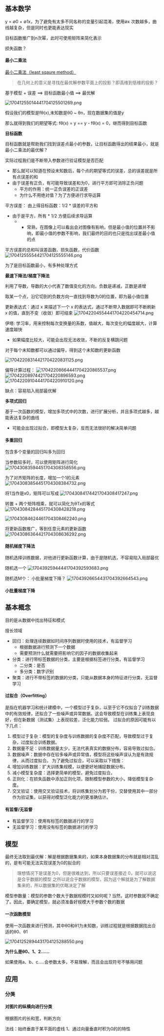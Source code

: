 ## 基本数学

y = ∅0 + ∅1x，为了避免有太多不同名称的变量引起混淆，使用∅x
次数越多，曲线越复杂，但是同时也更能表达现实

目标函数推广到n次幂，此时可使用矩阵来简化表示

损失函数？

#### 最小二乘法

[最小二乘法（least sqaure method）](https://zhuanlan.zhihu.com/p/38128785?utm_id=0)
> 在几何上的意义是寻找在最优解参数平面上的投影？即高维到低维的投影？

基于模型 + 误差 ==> 目标函数最小值 ==> 最优解

![17041255014441704125501269.png](https://fastly.jsdelivr.net/gh/rquanx/my-statics@master/images/17041255014441704125501269.png)

假设我们的模型是fθ(x),未知数是θ0 ~ θn，现在数据集的值是y

那么就得到我们的期望等式: fθ(x) = y == y - fθ(x) = 0，继而得到目标函数

**目标函数**

目标函数就是帮助我们找到误差点最小的参数，让目标函数得出的结果最小，就是最小二乘法的最优解？

实际过程我们是不断带入参数进行验证模型是否匹配
- 那么就可以知道在预设未知数后，每个点的期望等式的误差，总的误差就是所有点误差的和
- 由于误差有正负，有可能导致误差和为0，进行平方即可消除正负问题
  - 平方的作用：统一正负误差的正误差
  - 为什么不用绝对值？为了方便进行求导运算

平方误差：
由上得目标函数：1/2 * 误差的平方和
- 由于是平方，所有 * 1/2 方便后续求导运算
  - * 常熟，在图像上可以看出会对图像有影响，但是最小值的位置并不影响，即最小值的参数不影响，我们最终的目的也只是找出误差最小值的点

平方误差的总和叫误差函数、损失函数，代价函数
![17041255554421704125555146.png](https://fastly.jsdelivr.net/gh/rquanx/my-statics@master/images/17041255554421704125555146.png)

为了是目标函数最小，有多种处理方式

**最速下降法/梯度下降法**

利用了导数，导数的大小代表了数值变化的方向，负数是递减，正数是递增

取某一个点，沿它切到的负数方向一直找到导数为0的位置，即为最小值位置

更新表达式：通过 x 来描述下一个 x 的表达式，通过不断带入数据即可不断刷新 x 的值，直到不变（收敛）即可结束
![17042204554441704220454714.png](https://fastly.jsdelivr.net/gh/rquanx/my-statics@master/images/17042204554441704220454714.png)

伊塔: 学习率，用来控制每次变换量的系数，值越大，每次变化的幅度越大，计算速度越快
- 如果幅度比较大，可能会出现无法收敛，不断的反复横跳问题

对于每个未知数都可以通过偏导，得到这个未知数的更新函数

![17042208314421704220831125.png](https://fastly.jsdelivr.net/gh/rquanx/my-statics@master/images/17042208314421704220831125.png)

偏导计算过程：
![17042208664441704220865537.png](https://fastly.jsdelivr.net/gh/rquanx/my-statics@master/images/17042208664441704220865537.png)
![17042208974421704220896593.png](https://fastly.jsdelivr.net/gh/rquanx/my-statics@master/images/17042208974421704220896593.png)
![17042209104441704220910120.png](https://fastly.jsdelivr.net/gh/rquanx/my-statics@master/images/17042209104441704220910120.png)

缺点：容易陷入局部最优解

**多项式回归**

基于一次函数的模型，增加多项式中的次数，进行扩展分析，并且多项式越多，越能表达复杂的曲线
- 可能会出现过拟合，即模型太复杂，反而无法很好的解决简单问题

#### 多重回归

包含多个变量的回归叫多为回归

当参数较多时，可以使用矩阵进行简化
![17043083594451704308358556.png](https://fastly.jsdelivr.net/gh/rquanx/my-statics@master/images/17043083594451704308358556.png)

为了对齐矩阵的长度，增加一个1的元素
![17043083854451704308384732.png](https://fastly.jsdelivr.net/gh/rquanx/my-statics@master/images/17043083854451704308384732.png)

将1当作是x0，矩阵可以写成
![17043084174421704308417247.png](https://fastly.jsdelivr.net/gh/rquanx/my-statics@master/images/17043084174421704308417247.png)

转置 + 两个矩阵相乘，就可以简化为θTx的等式
![17043084284451704308428218.png](https://fastly.jsdelivr.net/gh/rquanx/my-statics@master/images/17043084284451704308428218.png)

![17043084624461704308462240.png](https://fastly.jsdelivr.net/gh/rquanx/my-statics@master/images/17043084624461704308462240.png)


将更新函数推广，等到任意元素的更新函数
![17043086364421704308636292.png](https://fastly.jsdelivr.net/gh/rquanx/my-statics@master/images/17043086364421704308636292.png)

#### 随机梯度下降法

随机选择训练数据，对他进行更新函数计算，由于是随机选，不容易陷入局部最优

随机选一个
![17043925944441704392593683.png](https://fastly.jsdelivr.net/gh/rquanx/my-statics@master/images/17043925944441704392593683.png)

随机选M个： 小批量梯度下降？
![17043926654431704392664543.png](https://fastly.jsdelivr.net/gh/rquanx/my-statics@master/images/17043926654431704392664543.png)

#### 小批量梯度下降


## 基本概念

目的是从数据中找出特征和模式

擅长领域
- 回归：处理连续数据如时间序列数据时使用的技术，有监督学习
  - 根据数据进行预测下一个数据
  - 需要预测什么就需要把影响它的因子的数据收集起来
- 分类：进行带标签数据的分类，主要是根据标签进行分类，有监督学习
  - 二分类：是否
  - 多分类：数字识别
- 聚类：进行不带标签的数据的分类，只能从数据本身的特征进行分类，无监督学习

#### 过拟合（Overfitting）

是指在机器学习和统计建模中，一个模型过于复杂，以至于它不仅拟合了训练数据中的有效规律，还拟合了一些噪声或异常数据。这会导致模型在训练集上表现良好，但在新数据（测试集）上表现较差，泛化能力较弱。
过拟合的原因可能有以下几点：
1. 模型过于复杂：模型的复杂度与训练数据的复杂度不匹配，导致模型过于复杂，过度拟合训练数据。
2. 数据量不足：训练数据量太少，无法代表真实的数据分布，容易导致过拟合。
3. 数据噪声：数据中存在较多噪声或异常值，模型将这些噪声误认为是有效规律，从而过度拟合。
为了避免过拟合，可以采取以下措施：
1. 增加训练数据：扩大训练集规模，以便更好地捕捉数据分布。
2. 减小模型复杂度：选择更简单的模型，避免过度拟合。
3. 正则化：在损失函数中添加正则化项，限制模型参数的大小，降低模型复杂度。
4. 交叉验证：使用交叉验证技术，将训练集划分为若干份，交替使用其中一部分作为验证集，以获得对模型泛化能力的更准确估计。

#### 有监督/无监督

- 有监督学习：使用有标签的数据进行的学习
- 无监督学习：使用没有标签的数据进行的学习

## 模型

最终无法取到最优解：解是根据数据集来的，如果本身数据集的分布就是相对混乱的，是有可能无法实现误差为0的拟合的
> 理想情况下是误差为0，但是很难达到，所以只要误差接近 0，就可以说这是合乎数据的模型
> 之所以说合乎数据的模型，因为这个解就是为了解数据集来的，所以数据集的优略决定了解

模型参数量：模型的参数个数大于数据规模时又如何呢？当然，这时参数就不确定了。因此，要确定模型，就必须准备好规模大于参数个数的数据

#### 一次函数模型

使用一次函数来进行预测，其中θ0和θ1为未知数，训练过程就是根据数据找出合适的θ0、θ1

![17041252894431704125288550.png](https://fastly.jsdelivr.net/gh/rquanx/my-statics@master/images/17041252894431704125288550.png)

**为什么是θ0、1、2......**

如果使用a、b、c.....会参数太多，不易理解，而且会出现符号不够用问题

## 应用

### 分类

#### 对图片的纵横向进行分类

根据图片的长和宽，判断方向


法线：始终垂直于某平面的虚线
1、通过向量垂直时积为0的的特性